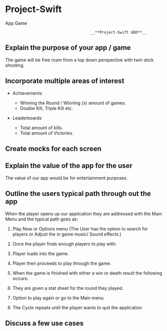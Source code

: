 # Project-Swift
App Game


                                          __**Project-Swift GDD**__


##  Explain the purpose of your app / game

The game will be free roam from a top down perspective with twin stick shooting.

##  Incorporate multiple areas of interest 

* Achievements
  * Winning the Round / Winning (x) amount of games.
  * Double Kill, Triple Kill etc.
  
* Leaderboards
  * Total amount of kills.
  * Total amount of Victories.

##  Create mocks for each screen 

## Explain the value of the app for the user 
The value of our app would be for entertainment purposes.

##  Outline the users typical path through out the app 
When the player opens up our application they are addressed with the Main Menu and the typical path goes as:

1. Play Now or Options menu
(The User has the option to search for players or Adjust the in game music/ Sound effects.)

1. Once the player finds enough players to play with:  
1. Player loads into the game.
1. Player then proceeds to play through the game.
1. When the game is finished with either a win or death result the following occurs:
1. They are given a stat sheet for the round they played.
1. Option to play again or go to the Main menu.
1. The Cycle repeats until the player wants to quit the application
 


##  Discuss a few use cases 

